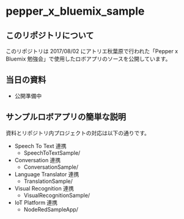 # pepper_x_bluemix_sample

## このリポジトリについて

このリポジトリは 2017/08/02 にアトリエ秋葉原で行われた「Pepper x Bluemix 勉強会」で使用したロボアプリのソースを公開しています。

## 当日の資料

- 公開準備中

## サンプルロボアプリの簡単な説明

資料とリポジトリ内プロジェクトの対応は以下の通りです。

- Speech To Text 連携
  - SpeechToTextSample/
- Conversation 連携
  - ConversationSample/
- Language Translator 連携
  - TranslationSample/
- Visual Recognition 連携
  - VisualRecognitionSample/
- IoT Platform 連携
  - NodeRedSampleApp/
